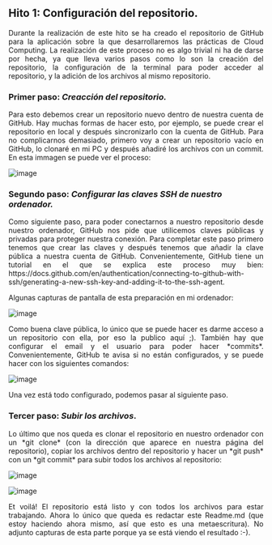 ## Hito 1: Configuración del repositorio.

<p align="justify">Durante la realización de este hito se ha creado el repositorio de GitHub para la aplicación sobre la que desarrollaremos las prácticas de Cloud Computing. La realización de este proceso no es algo trivial ni ha de darse por hecha, ya que lleva varios pasos como lo son la creación del repositorio, la configuración de la terminal para poder acceder al repositorio, y la adición de los archivos al mismo repositorio.</p>

### Primer paso: *Creacción del repositorio.*
  <p align="justify">Para esto debemos crear un repositorio nuevo dentro de nuestra cuenta de GitHub. Hay muchas formas de hacer esto, por ejemplo, se puede crear el repositorio en local y después sincronizarlo con la cuenta de GitHub. Para no complicarnos demasiado, primero voy a crear un repositorio vacío en GitHub, lo clonaré en mi PC y después añadiré los archivos con un commit. En esta immagen se puede ver el proceso:</p>

  ![image](https://github.com/user-attachments/assets/9af3546c-27c9-4d15-ab8c-c6204ad9ede3)

### Segundo paso: *Configurar las claves SSH de nuestro ordenador.*
  <p align="justify">Como siguiente paso, para poder conectarnos a nuestro repositorio desde nuestro ordenador, GitHub nos pide que utilicemos claves públicas y privadas para proteger nuestra conexión. Para completar este paso primero tenemos que crear las claves y después tenemos que añadir la clave pública a nuestra cuenta de GitHub. Convenientemente, GitHub tiene un tutorial en el que se explica este proceso muy bien: https://docs.github.com/en/authentication/connecting-to-github-with-ssh/generating-a-new-ssh-key-and-adding-it-to-the-ssh-agent.</p>

  Algunas capturas de pantalla de esta preparación en mi ordenador:

  ![image](https://github.com/user-attachments/assets/c2371264-a954-423a-9408-fb10cfc8af0c)

  <p align="justify">Como buena clave pública, lo único que se puede hacer es darme acceso a un repositorio con ella, por eso la publico aquí ;). También hay que configurar el email y el usuario para poder hacer *commits*. Convenientemente, GitHub te avisa si no están configurados, y se puede hacer con los siguientes comandos:</p>

  ![image](https://github.com/user-attachments/assets/1871d9d1-3251-415c-9c73-a60ea9192130)

  Una vez está todo configurado, podemos pasar al siguiente paso.

  ### Tercer paso: *Subir los archivos*.
  <p align="justify">Lo último que nos queda es clonar el repositorio en nuestro ordenador con un *git clone* (con la dirección que aparece en nuestra página del repositorio), copiar los archivos dentro del repositorio y hacer un *git push* con un *git commit* para subir todos los archivos al repositorio:</p>

  ![image](https://github.com/user-attachments/assets/88792f05-dc98-4393-b7dc-9c05e75af0c7)

  ![image](https://github.com/user-attachments/assets/c3fdb4e9-1028-4068-9f1b-2c3102b3d0b4)

  <p align="justify">Et voilá! El repositorio está listo y con todos los archivos para estar trabajando. Ahora lo único que queda es redactar este Readme.md (que estoy haciendo ahora mismo, así que esto es una metaescritura). No adjunto capturas de esta parte porque ya se está viendo el resultado :-).</p>
